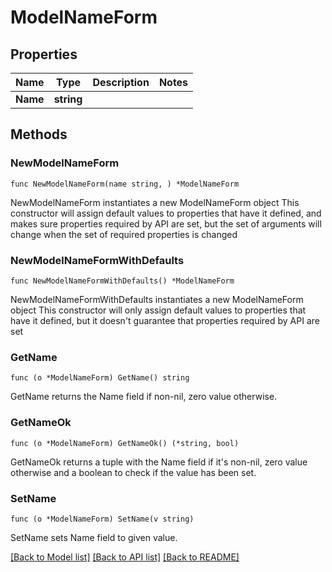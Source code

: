 # ModelNameForm

## Properties

Name | Type | Description | Notes
------------ | ------------- | ------------- | -------------
**Name** | **string** |  | 

## Methods

### NewModelNameForm

`func NewModelNameForm(name string, ) *ModelNameForm`

NewModelNameForm instantiates a new ModelNameForm object
This constructor will assign default values to properties that have it defined,
and makes sure properties required by API are set, but the set of arguments
will change when the set of required properties is changed

### NewModelNameFormWithDefaults

`func NewModelNameFormWithDefaults() *ModelNameForm`

NewModelNameFormWithDefaults instantiates a new ModelNameForm object
This constructor will only assign default values to properties that have it defined,
but it doesn't guarantee that properties required by API are set

### GetName

`func (o *ModelNameForm) GetName() string`

GetName returns the Name field if non-nil, zero value otherwise.

### GetNameOk

`func (o *ModelNameForm) GetNameOk() (*string, bool)`

GetNameOk returns a tuple with the Name field if it's non-nil, zero value otherwise
and a boolean to check if the value has been set.

### SetName

`func (o *ModelNameForm) SetName(v string)`

SetName sets Name field to given value.



[[Back to Model list]](../README.md#documentation-for-models) [[Back to API list]](../README.md#documentation-for-api-endpoints) [[Back to README]](../README.md)


